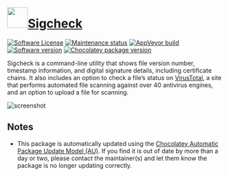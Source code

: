 # [<img src="https://cdn.jsdelivr.net/gh/dgalbraith/chocolatey-packages@024a0e31a291ceea63f7af5e63e2679403c5aa8f/icons/sysinternals.png" width="48" height="48" />Sigcheck](https://chocolatey.org/packages/sigcheck)

[![Software License](https://img.shields.io/badge/License-Proprietary-grey.svg)](https://docs.microsoft.com/en-us/sysinternals/license-terms)
[![Maintenance status](https://img.shields.io/badge/maintained%3F-yes-green.svg)](https://gitHub.com/dgalbraith/chocolatey-packages/graphs/commit-activity)
[![AppVeyor build](https://img.shields.io/appveyor/ci/dgalbraith/chocolatey-packages)](https://ci.appveyor.com/project/dgalbraith/chocolatey-packages)
[![Software version](https://img.shields.io/badge/Source-v2.82-blue)](https://docs.microsoft.com/en-us/sysinternals/downloads/sigcheck)
[![Chocolatey package version](https://img.shields.io/chocolatey/v/sigcheck?label=Chocolatey)](https://chocolatey.org/packages/sigcheck)

Sigcheck is a command-line utility that shows file version number, timestamp information, and digital signature
details, including certificate chains. It also includes an option to check a file’s status on [VirusTotal](https://www.virustotal.com/),
a site that performs automated file scanning against over 40 antivirus engines, and an option to upload a file for
scanning.

![screenshot](https://cdn.jsdelivr.net/gh/dgalbraith/chocolatey-packages@024a0e31a291ceea63f7af5e63e2679403c5aa8f/automatic/sigcheck/screenshot.png)

## Notes

* This package is automatically updated using the [Chocolatey Automatic Package Update Model (AU)](https://github.com/majkinetor/au/blob/master/README.md).
  If you find it is out of date by more than a day or two, please contact the maintainer(s) and let them know the package is no longer updating correctly.

